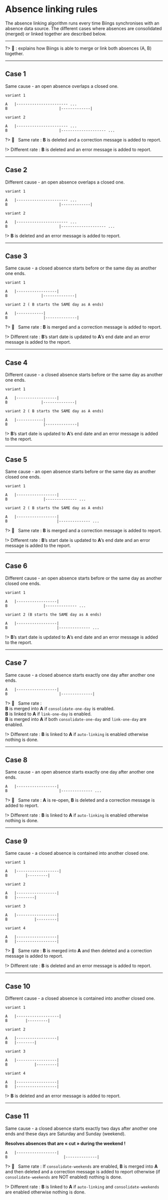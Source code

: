 <div class="wrapper">
<h1 class="title is-3 is-serif">Absence linking rules</h1>

The absence linking algorithm runs every time Biings synchronises with an absence data source. The different cases where absences are consolidated (merged) or linked together are described below.

<hr class="is-smaller">

?> 🔑  : explains how Biings is able to merge or link both absences (A, B) together.

<hr class="is-visible">

<div class="box">

<h2 class="title is-4">Case 1</h2>
<div class="subtitle is-6">Same cause -  an open absence overlaps a closed one.</div>

```
variant 1

A	|----------------------- ...
B						|-------------|

variant 2

A	|----------------------- ...
B						|-------------------- ...
```

?> 🔑 &nbsp; Same rate : **B** is deleted and a correction message is added to report.

!> Different rate : **B** is deleted and an error message is added to report.

<hr class="is-visible">

<h2 class="title is-4">Case 2</h2>
<div class="subtitle is-6">Different cause - an open absence overlaps a closed one.</div>

```
variant 1

A	|----------------------- ...
B						|-------------|

variant 2

A	|----------------------- ...
B						|-------------------- ...
```

!> **B** is deleted and an error message is added to report.

<hr class="is-visible">

<h2 class="title is-4">Case 3</h2>
<div class="subtitle is-6">Same cause - a closed absence starts before or the same day as another one ends.</div>

```
variant 1

A	|------------------|
B				|--------------|

variant 2 ( B starts the SAME day as A ends)

A	|------------|
B	             |--------------|
```

?> 🔑 &nbsp; Same rate : **B** is merged and a correction message is added to report.

!> Different rate : **B**’s start date is updated to **A**’s end date and an error message is added to the report.

<hr class="is-visible">

<h2 class="title is-4">Case 4</h2>
<div class="subtitle is-6">Different cause - a closed absence starts before or the same day as another one ends.</div>

```
variant 1

A	|------------------|
B				|--------------|

variant 2 ( B starts the SAME day as A ends)

A	|------------|
B	             |--------------|
```

!> **B**’s start date is updated to **A**’s end date and an error message is added to the report.

<hr class="is-visible">

<h2 class="title is-4">Case 5</h2>
<div class="subtitle is-6">Same cause - an open absence starts before or the same day as another closed one ends.</div>

```
variant 1

A	|------------------|
B				 |-------------- ... 

variant 2 ( B starts the SAME day as A ends)

A	|------------------|
B				       |-------------- ... 
```

?> 🔑 &nbsp; Same rate : **B** is merged and a correction message is added to report.

!> Different rate : **B**’s start date is updated to **A**’s end date and an error message is added to the report.

<hr class="is-visible">

<h2 class="title is-4">Case 6</h2>
<div class="subtitle is-6">Different cause - an open absence starts before or the same day as another closed one ends.</div>

```
variant 1

A	|------------------|
B				 |-------------- ... 

variant 2 (B starts the SAME day as A ends)

A	|------------------|
B				       |-------------- ... 
```

!> **B**’s start date is updated to **A**’s end date and an error message is added to the report.

<hr class="is-visible">

<h2 class="title is-4">Case 7</h2>
<div class="subtitle is-6">Same cause - a closed absence starts exactly one day after another one ends.</div>

```
A	|------------------|
B				        |--------------| 
```

?> 🔑 &nbsp; Same rate :   
**B** is merged into **A** if `consolidate-one-day` is enabled.   
**B** is linked to **A** if `link-one-day` is enabled.   
**B** is merged into **A** if both `consolidate-one-day` and `link-one-day` are enabled.

!> Different rate : **B** is linked to **A** if `auto-linking` is enabled otherwise nothing is done.

<hr class="is-visible">

<h2 class="title is-4">Case 8</h2>
<div class="subtitle is-6">Same cause - an open absence starts exactly one day after another one ends.</div>

```
A	|------------------|
B				        |-------------- ... 
```

?> 🔑 &nbsp; Same rate : **A** is re-open, **B** is deleted and a correction message is added to report.

!> Different rate : **B** is linked to **A** if `auto-linking` is enabled otherwise nothing is done.

<hr class="is-visible">

<h2 class="title is-4">Case 9</h2>
<div class="subtitle is-6">Same cause - a closed absence is contained into another closed one.</div>

```
variant 1

A	|-------------------|
B		 |---------| 

variant 2

A	|------------------|
B	|--------| 

variant 3

A	|------------------|
B			 |---------| 

variant 4

A	|------------------|
B	|------------------|
```

?> 🔑 &nbsp; Same rate : **B** is merged into **A** and then deleted and a correction message is added to report.

!> Different rate : **B** is deleted and an error message is added to report.

<hr class="is-visible">

<h2 class="title is-4">Case 10</h2>
<div class="subtitle is-6">Different cause - a closed absence is contained into another closed one.</div>

```
variant 1

A	|-------------------|
B		 |---------| 

variant 2

A	|------------------|
B	|--------| 

variant 3

A	|------------------|
B			 |---------| 

variant 4

A	|------------------|
B	|------------------|
```

!> **B** is deleted and an error message is added to report.

<hr class="is-visible">

<h2 class="title is-4">Case 11</h2>
<div class="subtitle is-6">Same cause - a closed absence starts exactly two days after another one ends and these days are Saturday and Sunday (weekend).</div>

**Resolves absences that are « cut » during the weekend !**

```
A	|------------------|
B				          |--------------| 
```

?> 🔑 &nbsp; Same rate : If `consolidate-weekends` are enabled, **B** is merged into **A** and then deleted and a correction message is added to report otherwise (if `consolidate-weekends` are NOT enabled) nothing is done.

!> Different rate : **B** is linked to **A** if `auto-linking` and `consolidate-weekends` are enabled otherwise nothing is done.

</div>
</div>
